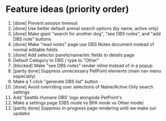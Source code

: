 # Feature ideas (priority order)
1. [done] Prevent session timeout
2. [done] Use better default animal search options (by name, active only)
3. [done] Make giant "search for another dog", "see DBS notes", and "add DBS note" buttons
4. [done] Make "read notes" page use DBS Notes document instead of normal editable fields
5. [done] Add selector panels/name/etc fields to details page
6. Default Category to DBS / type to "Other"
7. [blocked] Make "see DBS notes" render inline instead of in a popup
8. [partly done] Suppress unnecessary PetPoint elements (main nav menu especially)
9. Make a 1-click "generate DBS list" button
10. [done] Avoid overriding user selections of Name/Active Only search settings
11. Add 'Seattle Humane DBS' logo alongside PetPoint's
12. Make a settings page (DBS mode vs BPA mode vs Other mode)
13. [partly done] Suppress in-progress page rendering until we make our updates